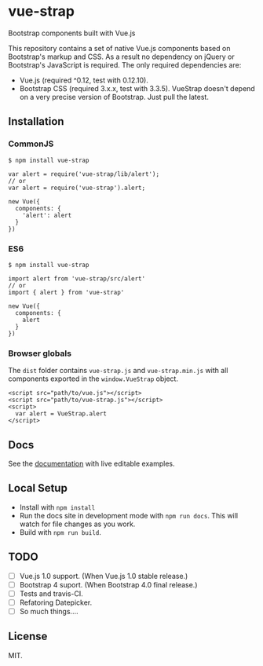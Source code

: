 # vue-strap
Bootstrap components built with Vue.js

This repository contains a set of native Vue.js components based on Bootstrap's markup and CSS. As a result no dependency on jQuery or Bootstrap's JavaScript is required. The only required dependencies are:

* Vue.js (required ^0.12, test with 0.12.10).
* Bootstrap CSS (required 3.x.x, test with 3.3.5). VueStrap doesn't depend on a very precise version of Bootstrap. Just pull the latest.

## Installation
### CommonJS
```
$ npm install vue-strap

var alert = require('vue-strap/lib/alert');
// or
var alert = require('vue-strap').alert;

new Vue({
  components: {
    'alert': alert
  }
})
```

### ES6
```
$ npm install vue-strap

import alert from 'vue-strap/src/alert'
// or
import { alert } from 'vue-strap'

new Vue({
  components: {
    alert
  }
})
```

### Browser globals
The `dist` folder contains `vue-strap.js` and `vue-strap.min.js` with all components exported in the <code>window.VueStrap</code> object.

```
<script src="path/to/vue.js"></script>
<script src="path/to/vue-strap.js"></script>
<script>
  var alert = VueStrap.alert
</script>
```

## Docs
See the [documentation](http://yuche.github.io/vue-strap/) with live editable examples.

## Local Setup
* Install with `npm install`
* Run the docs site in development mode with `npm run docs`. This will watch for file changes as you work. 
* Build with `npm run build`.

## TODO
- [ ] Vue.js 1.0 support. (When Vue.js 1.0 stable release.)
- [ ] Bootstrap 4 suport. (When Bootstrap 4.0 final release.)
- [ ] Tests and travis-CI.
- [ ] Refatoring Datepicker.
- [ ] So much things....

## License
MIT.

